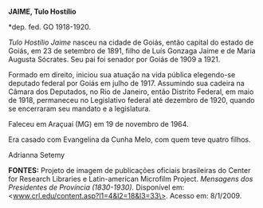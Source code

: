 **JAIME, Tulo Hostílio**

\*dep. fed. GO 1918-1920.

*Tulo Hostílio Jaime* nasceu na cidade de Goiás, então capital do estado
de Goiás, em 23 de setembro de 1891, filho de Luís Gonzaga Jaime e de
Maria Augusta Sócrates. Seu pai foi senador por Goiás de 1909 a 1921.

Formado em direito, iniciou sua atuação na vida pública elegendo-se
deputado federal por Goiás em julho de 1917. Assumindo sua cadeira na
Câmara dos Deputados, no Rio de Janeiro, então Distrito Federal, em maio
de 1918, permaneceu no Legislativo federal até dezembro de 1920, quando
se encerraram seu mandato e a legislatura.

Faleceu em Araçuaí (MG) em 19 de novembro de 1964.

Era casado com Evangelina da Cunha Melo, com quem teve quatro filhos.

Adrianna Setemy

**FONTES:** Projeto de imagem de publicações oficiais brasileiras do
Center for Research Libraries e Latin-american Microfilm Project.
*Mensagens dos Presidentes de Província (1830-1930).* Disponível em:
\<www.crl.edu/content.asp?l1=4&l2=18&l3=33\>. Acesso em: 8/1/2009.
